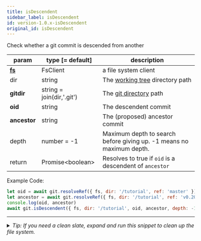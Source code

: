 ```yaml
---
title: isDescendent
sidebar_label: isDescendent
id: version-1.0.x-isDescendent
original_id: isDescendent
---
```


Check whether a git commit is descended from another

| param          | type [= default]          | description                                                          |
| -------------- | ------------------------- | -------------------------------------------------------------------- |
| [**fs**](./fs) | FsClient                  | a file system client                                                 |
| dir            | string                    | The [working tree](dir-vs-gitdir.md) directory path                  |
| **gitdir**     | string = join(dir,'.git') | The [git directory](dir-vs-gitdir.md) path                           |
| **oid**        | string                    | The descendent commit                                                |
| **ancestor**   | string                    | The (proposed) ancestor commit                                       |
| depth          | number = -1               | Maximum depth to search before giving up. -1 means no maximum depth. |
| return         | Promise\<boolean\>        | Resolves to true if `oid` is a descendent of `ancestor`              |

Example Code:

```js live
let oid = await git.resolveRef({ fs, dir: '/tutorial', ref: 'master' })
let ancestor = await git.resolveRef({ fs, dir: '/tutorial', ref: 'v0.20.0' })
console.log(oid, ancestor)
await git.isDescendent({ fs, dir: '/tutorial', oid, ancestor, depth: -1 })
```


---

<details>
<summary><i>Tip: If you need a clean slate, expand and run this snippet to clean up the file system.</i></summary>

```js live
window.fs = new LightningFS('fs', { wipe: true })
window.pfs = window.fs.promises
console.log('done')
```
</details>

<script>
(function rewriteEditLink() {
  const el = document.querySelector('a.edit-page-link.button');
  if (el) {
    el.href = 'https://github.com/isomorphic-git/isomorphic-git/edit/master/src/api/isDescendent.js';
  }
})();
</script>